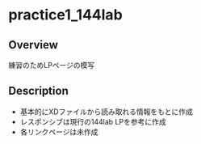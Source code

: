 # practice1_144lab

## Overview
練習のためLPページの模写

## Description
* 基本的にXDファイルから読み取れる情報をもとに作成
* レスポンシブは現行の144lab LPを参考に作成
* 各リンクページは未作成

